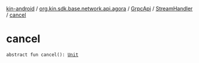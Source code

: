[kin-android](../../../index.md) / [org.kin.sdk.base.network.api.agora](../../index.md) / [GrpcApi](../index.md) / [StreamHandler](index.md) / [cancel](./cancel.md)

# cancel

`abstract fun cancel(): `[`Unit`](https://kotlinlang.org/api/latest/jvm/stdlib/kotlin/-unit/index.html)
